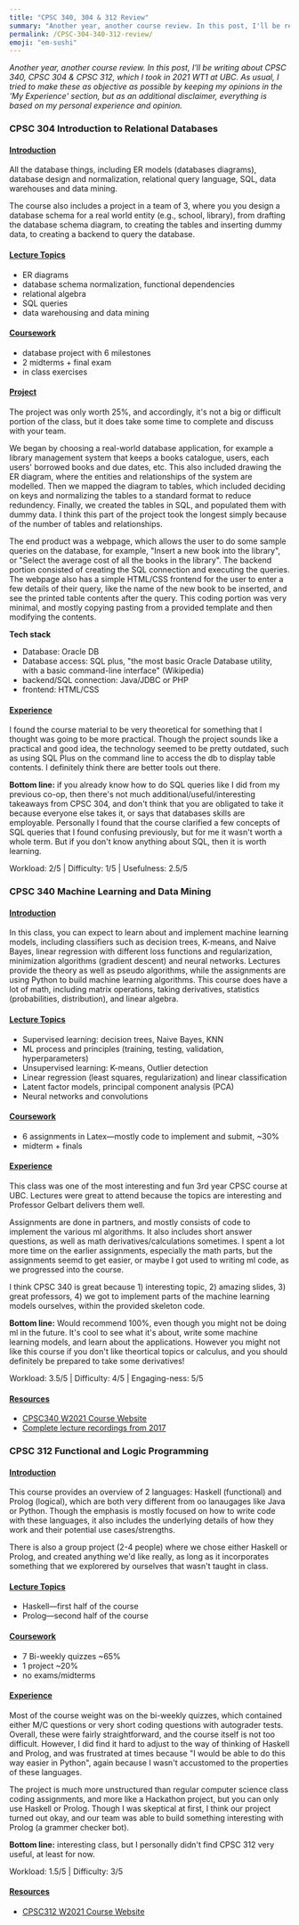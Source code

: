 ```yaml
---
title: "CPSC 340, 304 & 312 Review"
summary: "Another year, another course review. In this post, I'll be reviewing the 3 CPSC courses I took in 2021 WT1."
permalink: /CPSC-304-340-312-review/
emoji: "em-sushi"
---
```

*Another year, another course review. In this post, I'll be writing about CPSC 340, CPSC 304 & CPSC 312, which I took in 2021 WT1 at UBC. As usual, I tried to make these as objective as possible by keeping my opinions in the 'My Experience' section, but as an additional disclaimer, everything is based on my personal experience and opinion.*

### CPSC 304  Introduction to Relational Databases
#### <ins>Introduction<ins>
All the database things, including ER models (databases diagrams), database design and normalization, relational query language, SQL, data warehouses and data mining.

The course also includes a project in a team of 3, where you you design a database schema for a real world entity (e.g., school, library), from drafting the database schema diagram, to creating the tables and inserting dummy data, to creating a backend to query the database.

#### <ins>Lecture Topics<ins>
- ER diagrams
- database schema normalization, functional dependencies
- relational algebra
- SQL queries
- data warehousing and data mining

#### <ins>Coursework<ins>
- database project with 6 milestones
- 2 midterms + final exam
- in class exercises

#### <ins>Project<ins>

The project was only worth 25%, and accordingly, it's not a big or difficult portion of the class, but it does take some time to complete and discuss with your team. 

We began by choosing a real-world database application, for example a library management system that keeps a books catalogue, users, each users' borrowed books and due dates, etc. This also included drawing the ER diagram, where the entities and relationships of the system are modelled. Then we mapped the diagram to tables, which included deciding on keys and normalizing the tables to a standard format to reduce redundency. Finally, we created the tables in SQL, and populated them with dummy data. I think this part of the project took the longest simply because of the number of tables and relationships.

The end product was a webpage, which allows the user to do some sample queries on the database, for example, "Insert a new book into the library", or "Select the average cost of all the books in the library". The backend portion consisted of creating the SQL connection and executing the queries. The webpage also has a simple HTML/CSS frontend for the user to enter a few details of their query, like the name of the new book to be inserted, and see the printed table contents after the query. This coding portion was very minimal, and mostly copying pasting from a provided template and then modifying the contents.

**Tech stack**
- Database: Oracle DB
- Database access: SQL plus, "the most basic Oracle Database utility, with a basic command-line interface" (Wikipedia)
- backend/SQL connection: Java/JDBC or PHP
- frontend: HTML/CSS

#### <ins>Experience<ins>

I found the course material to be very theoretical for something that I thought was going to be more practical. Though the project sounds like a practical and good idea, the technology seemed to be pretty outdated, such as using SQL Plus on the command line to access the db to display table contents. I definitely think there are better tools out there. 

**Bottom line:** if you already know how to do SQL queries like I did from my previous co-op, then there's not much additional/useful/interesting takeaways from CPSC 304, and don't think that you are obligated to take it because everyone else takes it, or says that databases skills are employable. Personally I found that the course clarified a few concepts of SQL queries that I found confusing previously, but for me it wasn't worth a whole term. But if you don't know anything about SQL, then it is worth learning.

 Workload: 2/5  |  Difficulty: 1/5 | Usefulness: 2.5/5

### CPSC 340 Machine Learning and Data Mining
#### <ins>Introduction<ins>
In this class, you can expect to learn about and implement machine learning models, including classifiers such as decision trees, K-means, and Naive Bayes, linear regression with different loss functions and regularization, minimization algorithms (gradient descent) and neural networks. Lectures provide the theory as well as pseudo algorithms, while the assignments are using Python to build machine learning algorithms. This course does have a lot of math, including matrix operations, taking derivatives, statistics (probabilities, distribution), and linear algebra.


#### <ins>Lecture Topics<ins>
- Supervised learning: decision trees, Naive Bayes, KNN
- ML process and principles (training, testing, validation, hyperparameters)
- Unsupervised learning: K-means, Outlier detection
- Linear regression (least squares, regularization) and linear classification
- Latent factor models, principal component analysis (PCA)
- Neural networks and convolutions

#### <ins>Coursework<ins>
- 6 assignments in Latex—mostly code to implement and submit, ~30%
- midterm + finals

#### <ins>Experience<ins>

This class was one of the most interesting and fun 3rd year CPSC course at UBC. Lectures were great to attend because the topics are interesting and Professor Gelbart delivers them well.

Assignments are done in partners, and mostly consists of code to implement the various ml algorithms. It also includes short answer questions, as well as math derivatives/calculations sometimes. I spent a lot more time on the earlier assignments, especially the math parts, but the assignments seemd to get easier, or maybe I got used to writing ml code, as we progressed into the course. 

I think CPSC 340 is great because 1) interesting topic, 2) amazing slides, 3) great professors, 4) we got to implement parts of the machine learning models ourselves, within the provided skeleton code.

**Bottom line:** Would recommend 100%, even though you might not be doing ml in the future. It's cool to see what it's about, write some machine learning models, and learn about the applications. However you might not like this course if you don't like theortical topics or calculus, and you should definitely be prepared to take some derivatives!

Workload: 3.5/5  |  Difficulty: 4/5  |  Engaging-ness: 5/5  

#### <ins>Resources<ins>
- [CPSC340 W2021 Course Website](https://github.com/UBC-CS/cpsc340-2021w1)
- [Complete lecture recordings from 2017](https://www.youtube.com/playlist?list=PLWmXHcz_53Q02ZLeAxigki1JZFfCO6M-b)


### CPSC 312 Functional and Logic Programming
#### <ins>Introduction<ins>
This course provides an overview of 2 languages: Haskell (functional) and Prolog (logical), which are both very different from oo lanaugages like Java or Python. Though the emphasis is mostly focused on how to write code with these languages, it also includes the underlying details of how they work and their potential use cases/strengths.

There is also a group project (2-4 people) where we chose either Haskell or Prolog, and created anything we'd like really, as long as it incorporates something that we explorered by ourselves that wasn't taught in class.

#### <ins>Lecture Topics<ins>
- Haskell—first half of the course
- Prolog—second half of the course

#### <ins>Coursework<ins>
- 7 Bi-weekly quizzes ~65%
- 1 project ~20%
- no exams/midterms

#### <ins>Experience<ins>

Most of the course weight was on the bi-weekly quizzes, which contained either M/C questions or very short coding questions with autograder tests. Overall, these were fairly straightforward, and the course itself is not too difficult. However, I did find it hard to adjust to the way of thinking of Haskell and Prolog, and was frustrated at times because "I would be able to do this way easier in Python", again because I wasn't accustomed to the properties of these languages.

The project is much more unstructured than regular computer science class coding assignments, and more like a Hackathon project, but you can only use Haskell or Prolog. Though I was skeptical at first, I think our project turned out okay, and our team was able to build something interesting with Prolog (a grammer checker bot).

**Bottom line:** interesting class, but I personally didn't find CPSC 312 very useful, at least for now.

 Workload: 1.5/5  |  Difficulty: 3/5 
 
 #### <ins>Resources<ins>
- [CPSC312 W2021 Course Website](https://steven-wolfman.github.io/cpsc-312-website/)
